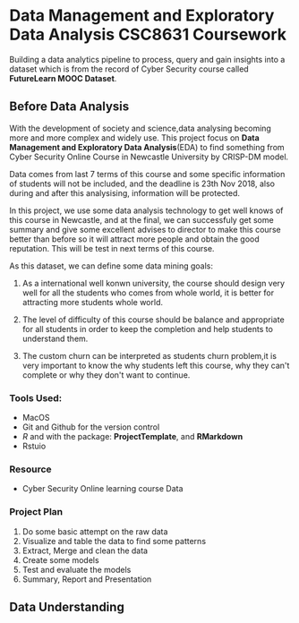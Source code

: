 # Data Management and Exploratory Data Analysis CSC8631 Coursework

Building a data analytics pipeline to process, query and gain insights into a dataset which is from the record of Cyber Security course called **FutureLearn MOOC Dataset**.


## Before Data Analysis
With the development of society and science,data analysing becoming more and more complex and widely use. This project focus on **Data Management and Exploratory Data Analysis**(EDA) to find something from Cyber Security Online Course in Newcastle University by CRISP-DM model.

Data comes from last 7 terms of this course and some specific information of students will not be included, and the deadline is 23th Nov 2018, also during and after this analysising, information will be protected.


In this project, we use some data analysis technology to get well knows of this course in Newcastle, and at the final, we can successfuly get some summary and give some excellent advises to director to make this course better than before so it will attract more people and obtain the good reputation. This will be test in next terms of this course.


As this dataset, we can define some data mining goals:
1. As a international well konwn university, the course should design very well for all the students who comes from whole world, it is better for attracting more students whole world.

2. The level of difficulty of this course should be balance and appropriate for all students in order to keep the completion and help students to understand them.

3. The custom churn can be interpreted as students churn problem,it is very important to know the why students left this course, why they can't complete or why they don't want to continue.

### Tools Used:
- MacOS
- Git and Github for the version control
- *R* and with the package: **ProjectTemplate**, and **RMarkdown**
- Rstuio


### Resource
- Cyber Security Online learning course Data


### Project Plan
1. Do some basic attempt on the raw data
2. Visualize and table the data to find some patterns
3. Extract, Merge and clean the data
4. Create some models
5. Test and evaluate the models
6. Summary, Report and Presentation


## Data Understanding

##